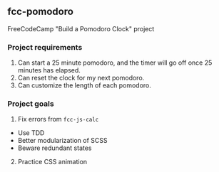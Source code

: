 ## fcc-pomodoro

FreeCodeCamp "Build a Pomodoro Clock" project

### Project requirements

1. Can start a 25 minute pomodoro, and the timer will go off once 25 minutes has elapsed.
2. Can reset the clock for my next pomodoro.
3. Can customize the length of each pomodoro.

### Project goals

1. Fix errors from `fcc-js-calc`
  * Use TDD
  * Better modularization of SCSS
  * Beware redundant states
2. Practice CSS animation
